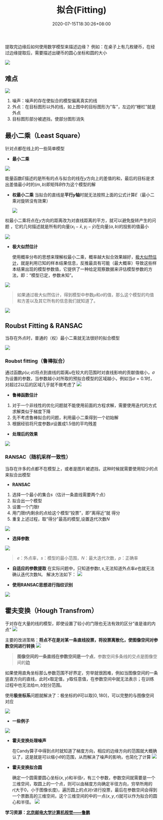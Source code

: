 ﻿---
title: "拟合(Fitting)"
date: 2020-07-15T18:30:26+08:00

tags: 
    - RANSAC
    - 拟合
    - 霍夫变换
categories: 
    - 计算机视觉
featuredImage: "https://img-blog.csdnimg.cn/20200715184300485.png"
featuredImagePreview: "https://img-blog.csdnimg.cn/20200715184300485.png"
---



提取完边缘后如何使用数学模型来描述边缘？
例如：在桌子上有几枚硬币，在经过边缘提取后，需要描述出硬币的圆心坐标和圆的大小

![](https://img-blog.csdnimg.cn/2020071510373119.png " ")

## 难点
![](https://img-blog.csdnimg.cn/20200715104543718.png " ")
	
1. 噪声：噪声的存在使拟合的模型偏离真实的线
2. 外点：在目标图形以外的线，如上图中的目标图形为“车”，左边的“栅栏”就是外点
3. 目标图形部分被遮挡，使部分图形消失

## 最小二乘（Least Square）
针对点都在线上的一些简单模型

- **最小二乘**


![](https://img-blog.csdnimg.cn/20200715110306424.png " ")


能量函数$E$描述的是所有的点与拟合的线在$y$方向上的差值的和，最后的目标是求出差值最小时的$(m,b)$即矩阵$B$作为这个模型的解

- **权最小二乘**
	当拟合的直线是**平行$y$轴**时就无法按照上面的公式计算$E$（最小二乘对旋转没有效果）

	![](https://img-blog.csdnimg.cn/20200715122135728.png " ")

权最小二乘将点在$y$方向的距离改为对直线距离的平方，就可以避免旋转产生的问题
，它的几何描述就是所有的向量$(x_i-\bar x,y_i-\bar y)$在向量$(a,b)$的投影的值最小

![](https://img-blog.csdnimg.cn/20200715123438477.png " ")

- **极大似然估计**

	使用概率分布的思想来理解权最小二乘，概率越大拟合效果越好，[极大似然估计](https://zhuanlan.zhihu.com/p/26614750)，就是利用已知的样本结果信息，反推最具有可能（最大概率）导致这些样本结果出现的模型参数值，它提供了一种给定观察数据来评估模型参数的方法，即：“模型已定，参数未知”。

![](https://imgconvert.csdnimg.cn/aHR0cHM6Ly9waWMxLnpoaW1nLmNvbS84MC92Mi0zMDEzYWNkMGIxMjhiY2MyOWNkNGE0MjU4ZjliYzZlN183MjB3LmpwZw " ")


> 如果通过极大似然估计，得到模型中参数$\mu$和$\sigma$的值，那么这个模型的均值和方差以及其它所有的信息我们就知道了。

![](https://img-blog.csdnimg.cn/20200715125450572.png " ")



## Roubst Fitting & RANSAC
当存在外点时，普通的（权）最小二乘就无法很好的拟合模型

![](https://img-blog.csdnimg.cn/20200715134851664.png " ")

### Roubst fitting（鲁棒拟合）

通过函数$\rho(u;\sigma)$将点到直线的距离$u$在较大的范围时对直线影响的贡献值缩小，$\sigma$为设置的参数，当参数越小对所取的预拟合模型的区域越小，例如当$\sigma=0.1$时，对超过2以后的区域几乎就不做考虑了
![](https://img-blog.csdnimg.cn/20200715135938725.png " ")

- **鲁棒函数估计**
1. 对于一个非线性的优化问题就不能使用前面的方程求解，需要使用迭代的方式求解类似于梯度下降
2. 先不考虑鲁棒拟合的问题，利用最小二乘得到一个初始解
3. 根据经验将尺度参数$\sigma$设置成$1.5$倍的平均残差

- **处理后的效果**

![](https://img-blog.csdnimg.cn/20200715141953172.png " ")

### RANSAC（随机采样一致性）
当存在许多的点都不在模型上，或者是图片被遮挡，这种时候就需要使用较少的点来拟合出模型

- **RANSAC**
 1. 选择一个最小的集合$s$（估计一条直线需要两个点）
 2. 拟合出一个模型
 3. 设置一个门限$t$
 4. 用门限$t$内剩余的点给这个模型“投票”，即“离得近”就 得分
 5. 重复上述过程，取“得分”最高的模型,设置迭代次数$N$

![](https://img-blog.csdnimg.cn/20200715155358502.png " ")

- **选择参数**

![](https://img-blog.csdnimg.cn/20200715160536653.png " ")


>$e$：外点率，$s$：模型的最小范围，$N$：最大迭代次数，$p$：正确率

- **自适应的参数提取**
	在实际问题中，只知道参数$t,s$,无法知道外点率$e$也就无法确认迭代次数$N$。
	解决方法如下：
![](https://img-blog.csdnimg.cn/20200715162639465.png " ")

- **使用RANSAC思想进行指纹识别**

![](https://img-blog.csdnimg.cn/20200715165626274.png " ")

## 霍夫变换（Hough Transfrom）
于对存在大量的线的模型，即使设置了较小的门限也无法有效的区分“谁是谁的内点”
![](https://img-blog.csdnimg.cn/20200715165805391.png " ")

主要的改进策略：**将点不在是对某一条直线投票，将投票离散化，使图像空间对参数空间进行转换**
![](https://img-blog.csdnimg.cn/20200715170533379.png " ")


> **图像空间的一条直线在参数空间是一个点**，参数空间多条线的交点是图像空间的**边**

如果使用直角坐标那么参数范围不好界定，穷举就很困难，例如当图像空间的一条竖直方向的直线，此时$x$取定值，$y$取任意值，在参数空间中就无法表示；在训练过程中也无法给$m,b$划分范围。

使用**极坐标系**问题就解决了：极坐标的$\theta$可以取$[0 ,180]$，可以完整的与图像空间对应

![](https://img-blog.csdnimg.cn/20200715173126889.png " ")

- **一些例子**

![](https://img-blog.csdnimg.cn/20200715174748132.png " ")

- **霍夫变换处理噪声**

	在Candy算子中得到点时就知道了梯度方向，相应的边缘方向的范围就大概确认了，这是就是可以缩小$\theta$的范围，从而解决了噪声的影响，也简化了计算
	![](https://img-blog.csdnimg.cn/20200715175658345.png " ")

- **霍夫变换拟合圆**

	确定一个圆需要圆心坐标$(x, y)$和半径$r$，有三个参数，参数空间就需要是一个三维空间，取圆上的一个点，则可以由梯度方向确定半径方向，穷举所用的$r$(大于0，小于图像长度)，遍历圆上的点对$r$进行投票，最后在参数空间会得到一个票数高的三维空间，这个三维空间的中的一点$(x,y,r)$就可以作为拟合的圆心和半径。
		![](https://img-blog.csdnimg.cn/20200715183159709.png)

**学习资源：[北京邮电大学计算机视觉——鲁鹏](https://www.bilibili.com/video/BV1nz4y197Qv)**


